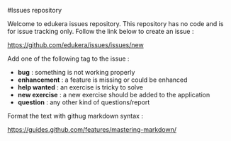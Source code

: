 #Issues repository

Welcome to edukera issues repository. This repository has no code and is for issue tracking only. Follow the link below to create an issue :

https://github.com/edukera/issues/issues/new

Add one of the following tag to the issue :
* **bug** : something is not working properly
* **enhancement** : a feature is missing or could be enhanced
* **help wanted** : an exercise is tricky to solve
* **new exercise** : a new exercise should be added to the application
* **question** : any other kind of questions/report

Format the text with githug markdown syntax :

https://guides.github.com/features/mastering-markdown/
